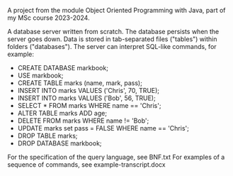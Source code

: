 
A project from the module Object Oriented Programming with Java, part of my MSc course 2023-2024. 

A database server written from scratch. The database persists when the server goes down. Data is stored in tab-separated files ("tables") within folders ("databases"). The server  can interpret SQL-like commands, for example:

- CREATE DATABASE markbook;
- USE markbook;
- CREATE TABLE marks (name, mark, pass); 
- INSERT INTO marks VALUES ('Chris', 70, TRUE);
- INSERT INTO marks VALUES ('Bob', 56, TRUE);
- SELECT * FROM marks WHERE name == 'Chris';
- ALTER TABLE marks ADD age;
- DELETE FROM marks WHERE name != 'Bob';
- UPDATE marks set pass = FALSE WHERE name == 'Chris';
- DROP TABLE marks;
- DROP DATABASE markbook;
 
For the specification of the query language, see BNF.txt
For examples of a sequence of commands, see example-transcript.docx
